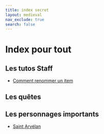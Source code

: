 ```yaml
---
title: index secret
layout: medieval
nav_exclude: true
search: false
---
```


# Index pour tout

## Les tutos Staff

- [Comment renommer un item](./convention_items.html)

## Les quêtes

## Les personnages importants

- [Saint Arvélan](saint_Arvelan.html)
